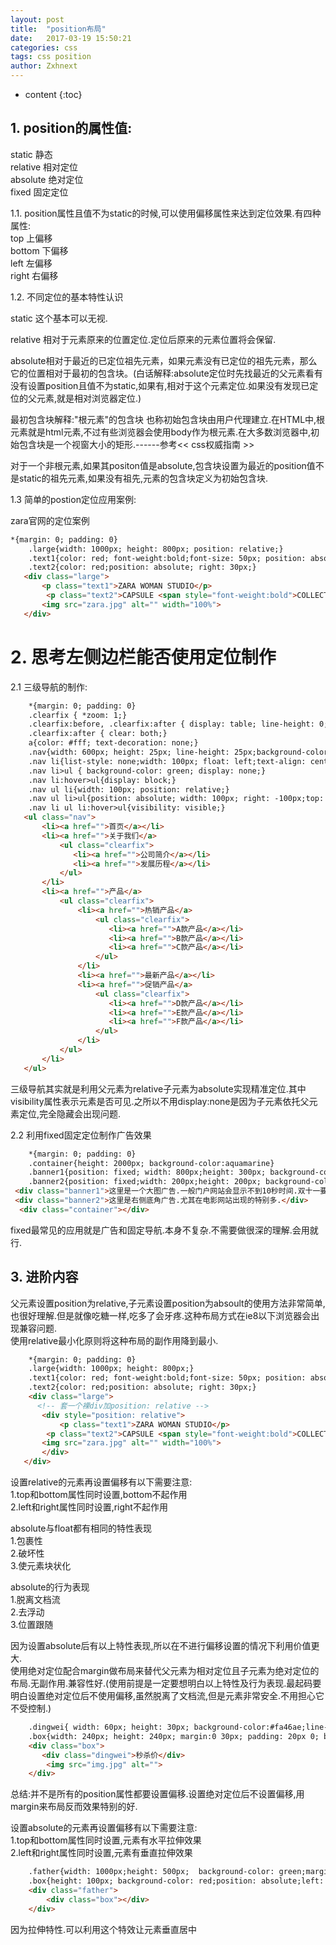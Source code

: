 ```yaml
---
layout: post
title:  "position布局"
date:   2017-03-19 15:50:21
categories: css
tags: css position
author: Zxhnext
---
```


* content
{:toc}
## 1. position的属性值:

static 静态  
relative 相对定位  
absolute 绝对定位  
fixed 固定定位  

1.1. position属性且值不为static的时候,可以使用偏移属性来达到定位效果.有四种属性:  
top 上偏移  
bottom 下偏移  
left 左偏移  
right 右偏移  



1.2. 不同定位的基本特性认识  

static 这个基本可以无视.  

relative 相对于元素原来的位置定位.定位后原来的元素位置将会保留.  

absolute相对于最近的已定位祖先元素，如果元素没有已定位的祖先元素，那么它的位置相对于最初的包含块。(白话解释:absolute定位时先找最近的父元素看有没有设置position且值不为static,如果有,相对于这个元素定位.如果没有发现已定位的父元素,就是相对浏览器定位.)  

最初包含块解释:"根元素"的包含块 也称初始包含块由用户代理建立.在HTML中,根元素就是html元素,不过有些浏览器会使用body作为根元素.在大多数浏览器中,初始包含块是一个视窗大小的矩形.------参考<< css权威指南 >>  

对于一个非根元素,如果其positon值是absolute,包含块设置为最近的position值不是static的祖先元素,如果没有祖先,元素的包含块定义为初始包含块.  

1.3 简单的postion定位应用案例:  

zara官网的定位案例  
```html
*{margin: 0; padding: 0}
    .large{width: 1000px; height: 800px; position: relative;}
    .text1{color: red; font-weight:bold;font-size: 50px; position: absolute; right: 30px; top: 30px;}
    .text2{color: red;position: absolute; right: 30px;}
   <div class="large">
       <p class="text1">ZARA WOMAN STUDIO</p>
        <p class="text2">CAPSULE <span style="font-weight:bold">COLLECTION /</span> 2016</p>
       <img src="zara.jpg" alt="" width="100%">
   </div>
```
# 2. 思考左侧边栏能否使用定位制作

2.1 三级导航的制作:  
```html
    *{margin: 0; padding: 0}
    .clearfix { *zoom: 1;} 
    .clearfix:before, .clearfix:after { display: table; line-height: 0; content: "";}
    .clearfix:after { clear: both;}
    a{color: #fff; text-decoration: none;}
    .nav{width: 600px; height: 25px; line-height: 25px;background-color: #08c;}
    .nav li{list-style: none;width: 100px; float: left;text-align: center;}
    .nav li>ul { background-color: green; display: none;}
    .nav li:hover>ul{display: block;}
    .nav ul li{width: 100px; position: relative;}
    .nav ul li>ul{position: absolute; width: 100px; right: -100px;top: 0; background-color: orange;visibility: hidden;}
    .nav li ul li:hover>ul{visibility: visible;}
   <ul class="nav">
       <li><a href="">首页</a></li>
       <li><a href="">关于我们</a>
           <ul class="clearfix">
              <li><a href="">公司简介</a></li> 
              <li><a href="">发展历程</a></li> 
           </ul>
       </li>
       <li><a href="">产品</a>
           <ul class="clearfix">
               <li><a href="">热销产品</a>
                   <ul class="clearfix">
                      <li><a href="">A款产品</a></li> 
                      <li><a href="">B款产品</a></li> 
                      <li><a href="">C款产品</a></li> 
                   </ul>
               </li>
               <li><a href="">最新产品</a></li> 
               <li><a href="">促销产品</a>
                   <ul class="clearfix">
                      <li><a href="">D款产品</a></li> 
                      <li><a href="">E款产品</a></li> 
                      <li><a href="">F款产品</a></li> 
                   </ul>
               </li>
           </ul>
       </li>
   </ul>
```
三级导航其实就是利用父元素为relative子元素为absolute实现精准定位.其中visibility属性表示元素是否可见.之所以不用display:none是因为子元素依托父元素定位,完全隐藏会出现问题.  

2.2 利用fixed固定定位制作广告效果  
```html
    *{margin: 0; padding: 0}
    .container{height: 2000px; background-color:aquamarine}
    .banner1{position: fixed; width: 800px;height: 300px; background-color: antiquewhite; margin: auto; left: 0px; right: 0px;top: 50px;}
    .banner2{position: fixed;width: 200px;height: 200px; background-color: yellow;bottom: 0;right: 0;}
 <div class="banner1">这里是一个大图广告.一般门户网站会显示不到10秒时间.双十一要到了.这种广告随时会出现</div>
 <div class="banner2">这里是右侧底角广告.尤其在电影网站出现的特别多.</div>
  <div class="container"></div>
```
fixed最常见的应用就是广告和固定导航.本身不复杂.不需要做很深的理解.会用就行.

## 3. 进阶内容

父元素设置position为relative,子元素设置position为absoult的使用方法非常简单,也很好理解.但是就像吃糖一样,吃多了会牙疼.这种布局方式在ie8以下浏览器会出现兼容问题.  
使用relative最小化原则将这种布局的副作用降到最小.
```html
    *{margin: 0; padding: 0}
    .large{width: 1000px; height: 800px;}
    .text1{color: red; font-weight:bold;font-size: 50px; position: absolute; right: 30px; top: 30px;}
    .text2{color: red;position: absolute; right: 30px;}
    <div class="large">
      <!-- 套一个裸div加position: relative -->
       <div style="position: relative">
           <p class="text1">ZARA WOMAN STUDIO</p>
        <p class="text2">CAPSULE <span style="font-weight:bold">COLLECTION /</span> 2016</p>
       <img src="zara.jpg" alt="" width="100%">
       </div>
   </div>
```
设置relative的元素再设置偏移有以下需要注意:  
1.top和bottom属性同时设置,bottom不起作用  
2.left和right属性同时设置,right不起作用  

absolute与float都有相同的特性表现  
1.包裹性  
2.破坏性  
3.使元素块状化  

absolute的行为表现  
1.脱离文档流  
2.去浮动  
3.位置跟随  

因为设置absolute后有以上特性表现,所以在不进行偏移设置的情况下利用价值更大.  
使用绝对定位配合margin做布局来替代父元素为相对定位且子元素为绝对定位的布局.无副作用.兼容性好.(使用前提是一定要想明白以上特性及行为表现.最起码要明白设置绝对定位后不使用偏移,虽然脱离了文档流,但是元素非常安全.不用担心它不受控制.)
```html
    .dingwei{ width: 60px; height: 30px; background-color:#fa46ae;line-height: 30px;color: #fff;text-align: center;position: absolute; margin-top: -20px;margin-left:160px;}
    .box{width: 240px; height: 240px; margin:0 30px; padding: 20px 0; border: 2px solid red;}
    <div class="box">
       <div class="dingwei">秒杀价</div>
        <img src="img.jpg" alt="">
    </div>
```
总结:并不是所有的position属性都要设置偏移.设置绝对定位后不设置偏移,用margin来布局反而效果特别的好.

设置absolute的元素再设置偏移有以下需要注意:  
1.top和bottom属性同时设置,元素有水平拉伸效果  
2.left和right属性同时设置,元素有垂直拉伸效果 
```html
    .father{width: 1000px;height: 500px;  background-color: green;margin: 0 auto;position: relative;}
    .box{height: 100px; background-color: red;position: absolute;left: -100px;right: -100px;}
    <div class="father">
        <div class="box"></div>
    </div>
```
因为拉伸特性.可以利用这个特效让元素垂直居中